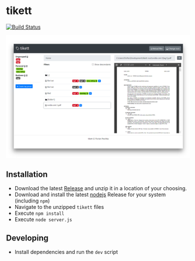 # tikett

[![Build Status](https://travis-ci.org/flopes89/tikett.svg?branch=master)](https://travis-ci.org/flopes89/tikett)
 
![tikett : Offline File Tagging Software](./docs/hero_image.png)

## Installation

- Download the latest [Release](https://github.com/flopes89/tikett/releases) and unzip it in a location
of your choosing.
- Download and install the latest [nodejs](https://nodejs.org) Release for your system (including `npm`)
- Navigate to the unzipped `tikett` files
- Execute `npm install`
- Execute `node server.js`

## Developing

- Install dependencies and run the `dev` script
